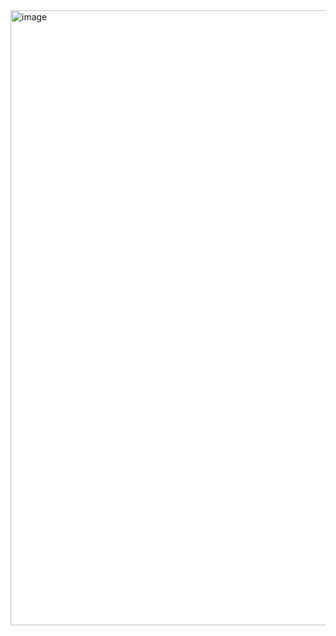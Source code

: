 <img width="984" alt="image" src="https://github.com/user-attachments/assets/0cd5f7bd-2c49-4107-b79a-2430580d50fa" />
